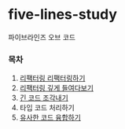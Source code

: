 # five-lines-study

파이브라인즈 오브 코드

### 목차

1. [리팩터링 리팩터링하기](./summary/1.md)
2. [리팩터링 깊게 들여다보기](./summary/2.md)
3. [긴 코드 조각내기](./summary/3.md)
4. 타입 코드 처리하기
5. [유사한 코드 융합하기](./summary/5.md)

